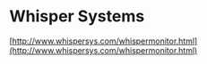 <!--
id: 5169342626
link: http://tumblr.atmos.org/post/5169342626/whisper-systems
slug: whisper-systems
date: Tue May 03 2011 14:08:16 GMT-0700 (PDT)
publish: 2011-05-03
tags: 
title: Whisper Systems
-->


Whisper Systems
===============

[http://www.whispersys.com/whispermonitor.html](http://www.whispersys.com/whispermonitor.html)

